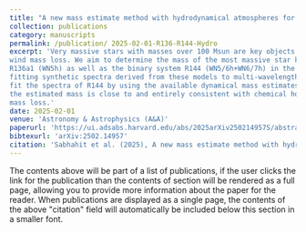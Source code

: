 ```yaml
---
title: "A new mass estimate method with hydrodynamical atmospheres for very massive WNh stars"
collection: publications
category: manuscripts
permalink: /publication/ 2025-02-01-R136-R144-Hydro
excerpt: 'Very massive stars with masses over 100 Msun are key objects in the Universe for our understanding of chemical and energetic feedback in the Universe, but their evolution and fate are almost entirely determined by their 
wind mass loss. We aim to determine the mass of the most massive star known in the Local Group R136a1. For this we compute the first hydrodynamically consistent non-local thermodynamical equilibrium atmosphere models for both 
R136a1 (WN5h) as well as the binary system R144 (WN5/6h+WN6/7h) in the Tarantula nebula. Using the Potsdam Wolf-Rayet code, we simultaneously empirically derive and theoretically predict mass-loss rates and wind velocities. By 
fitting synthetic spectra derived from these models to multi-wavelength observations, we constrain the stellar and wind properties of R144 and R136a1. We first determine the clumping stratification required by our hydro-models to 
fit the spectra of R144 by using the available dynamical mass estimates for the two components. We then utilise this clumping stratification in hydrodynamic models of R136a1 and estimate a mass of MHydro of 233 Msun. Remarkably, 
the estimated mass is close to and entirely consistent with chemical homogeneous mass relations. This present-day mass of 233 Msun provides a lower limit to the initial stellar mass, that could be far higher due to previous wind 
mass loss.' 
date: 2025-02-01 
venue: 'Astronomy & Astrophysics (A&A)' 
paperurl: 'https://ui.adsabs.harvard.edu/abs/2025arXiv250214957S/abstract' 
bibtexurl: 'arXiv:2502.14957'
citation: 'Sabhahit et al. (2025), A new mass estimate method with hydrodynamical atmospheres for very massive WNh stars, A&A'
---
```

The contents above will be part of a list of publications, if the user clicks the link for the publication than the contents of section will be rendered as a full page, allowing you to provide more information about the paper for the reader. When publications are displayed as a single page, the contents of the above "citation" field will automatically be included below this section in a smaller font.
